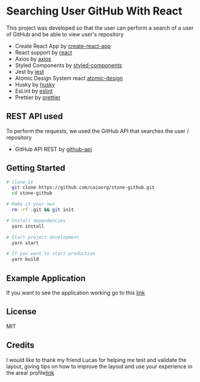 # Searching User GitHub With React

This project was developed so that the user can perform a search of a user of GitHub and be able to view user's repository

- Create React App by [create-react-app](https://github.com/facebook/create-react-app)
- React support by [react](https://babeljs.io)
- Axios by [axios](https://github.com/axios/axios)
- Styled Components by [styled-components](https://www.styled-components.com/)
- Jest by [jest](https://jestjs.io/)
- Atomic Design System react [atomic-design](https://blog.novatics.com.br/reactjs-e-atomic-design-na-pr%C3%A1tica-5a6e23b8b25)
- Husky by [husky](https://github.com/typicode/husky)
- EsLint by [eslint](https://eslint.org/)
- Prettier by [prettier](https://prettier.io/)

## REST API used

To perform the requests, we used the GitHub API that searches the user / repository

- GitHub API REST by [github-api](https://developer.github.com/v3/repos/#get)

## Getting Started

```sh
# clone it
  git clone https://github.com/caioorg/stone-github.git
  cd stone-github

# Make it your own
  rm -rf .git && git init

# Install dependencies
  yarn install

# Start project development
  yarn start

# If you want to start production
  yarn build
```

## Example Application

If you want to see the application working go to this [link](https://stone-github-profile.herokuapp.com/)

## License

MIT

## Credits

I would like to thank my friend Lucas for helping me test and validate the layout, giving tips on how to improve the layout and use your experience in the area!
profile[link](https://www.linkedin.com/in/lucas-carvalho-da-silva/)
